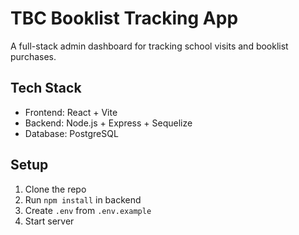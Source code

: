 # TBC Booklist Tracking App

A full-stack admin dashboard for tracking school visits and booklist purchases.

## Tech Stack
- Frontend: React + Vite
- Backend: Node.js + Express + Sequelize
- Database: PostgreSQL

## Setup
1. Clone the repo
2. Run `npm install` in backend
3. Create `.env` from `.env.example`
4. Start server
